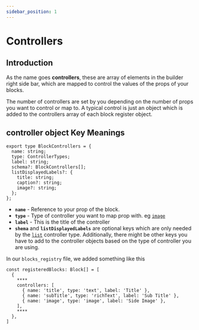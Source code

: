 ```yaml
---
sidebar_position: 1
---
```


# Controllers

## Introduction

As the name goes **controllers**, these are array of elements in the builder right side bar, which are mapped to control the values of the props of your blocks. 

The number of controllers are set by you depending on the number of props you want to control or map to. A typical control is just an object which is added to the controllers  array of each block register object.

## controller object Key Meanings

```tsx
export type BlockControllers = {
  name: string;
  type: ControllerTypes;
  label: string;
  schema?: BlockControllers[];
  listDisplayedLabels?: {
    title: string;
    caption?: string;
    image?: string;
  };
};

```

- **`name`** - Reference to your prop of the block.
- **`type`** - Type of controller you want to map prop with. eg  [`image`](/docs/Getting%20started/blocks%20registry.mdx)
- **`label`** - This is the title of the controller
- **`shema`** and **`listDisplayedLabels`** are optional keys which are only needed by the [`list`](/docs/Getting%20started/blocks.md) controller type. Additionally, there might be other keys you have to add to the controller objects based on the type of controller you are using.

In our `blocks_registry` file, we added something like this
```tsx
const registeredBlocks: Block[] = [
  {
    ****
    controllers: [
      { name: 'title', type: 'text', label: 'Title' },
      { name: 'subTitle', type: 'richText', label: 'Sub Title' },
      { name: 'image', type: 'image', label: 'Side Image' },
    ],
    ****
  },
]

```
